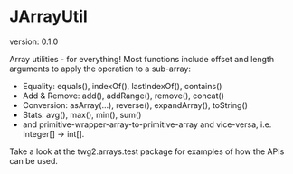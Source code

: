 JArrayUtil
==============
version: 0.1.0

Array utilities - for everything! Most functions include offset and length arguments to apply the operation to a sub-array:
* Equality: equals(), indexOf(), lastIndexOf(), contains()
* Add & Remove: add(), addRange(), remove(), concat()
* Conversion: asArray(...), reverse(), expandArray(), toString()
* Stats: avg(), max(), min(), sum()
* and primitive-wrapper-array-to-primitive-array and vice-versa, i.e. Integer[] -> int[].

Take a look at the twg2.arrays.test package for examples of how the APIs can be used.
